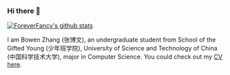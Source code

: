 ### Hi there 👋

[![ForeverFancy's github stats](https://github-readme-stats.vercel.app/api?username=ForeverFancy)](https://github.com/anuraghazra/github-readme-stats)

I am Bowen Zhang (张博文), an undergraduate student from School of the Gifted Young (少年班学院), University of Science and Technology of China (中国科学技术大学), major in Computer Science. You could check out my [CV here](http://home.ustc.edu.cn/~zhangbowen/CV/Bowen%20Zhang's%20CV.pdf).

<!--
**ForeverFancy/ForeverFancy** is a ✨ _special_ ✨ repository because its `README.md` (this file) appears on your GitHub profile.

Here are some ideas to get you started:

- 🔭 I’m currently working on ...
- 🌱 I’m currently learning ...
- 👯 I’m looking to collaborate on ...
- 🤔 I’m looking for help with ...
- 💬 Ask me about ...
- 📫 How to reach me: ...
- 😄 Pronouns: ...
- ⚡ Fun fact: ...
-->
